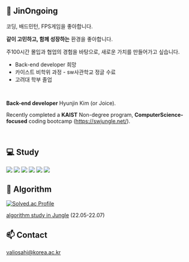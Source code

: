 <!--![header](https://capsule-render.vercel.app/api?type=Waving&color=0:FFB7C8,100:FF6D90&height=150&section=header&text=Ongoing_hyunjin&fontSize=70&fontColor=FFFFFF)
![footer](https://capsule-render.vercel.app/api?section=footer&type=waving&color=e2e4e3&height=130)
-->

## 🤗 JinOngoing 

코딩, 배드민턴, FPS게임을 좋아합니다.

**같이 고민하고, 함께 성장하는** 환경을 좋아합니다.

주100시간 몰입과 협업의 경험을 바탕으로, 새로운 가치를 만들어가고 싶습니다. 

- Back-end developer 희망
- 카이스트 비학위 과정 - sw사관학교 정글 수료
- 고려대 학부 졸업

<br>

**Back-end developer** Hyunjin Kim (or Joice).

Recently completed a **KAIST** Non-degree program, **ComputerScience-focused** coding bootcamp (https://swjungle.net/).


<br>

## 💻 Study
  <div class="stack">
  <a href="#"><img src="https://img.shields.io/badge/Python-3766AB?style=flat&logo=Python&logoColor=white"/></a>
  <a href="#"><img src="https://img.shields.io/badge/JavaScript-F7DF1E?style=flat&logo=JavaScript&logoColor=black"/></a>
  <a href="#"><img src="https://img.shields.io/badge/CSS-1572B6?style=flat&logo=CSS3&logoColor=white"/></a>
  <a href="#"><img src="https://img.shields.io/badge/React-61DAFB?style=flat&logo=React&logoColor=white"/></a>
  <a href="#"><img src="https://img.shields.io/badge/Node.js-339933?style=flat&logo=node-dot-js&logoColor=white"/></a>
  <a href="#"><img src="https://img.shields.io/badge/Git-F05032?style=flat&logo=Git&logoColor=white"/></a>
	</div>

<!--
[![Hyunjin's GitHub stats](https://github-readme-stats.vercel.app/api?username=JJineu&theme=tokyonight&line_height=20)](https://github.com/JJineu/github-readme-stats)
[![Top Langs](https://github-readme-stats.vercel.app/api/top-langs/?username=JJineu&layout=compact&theme=tokyonight&langs_count=6)](https://github.com/JJineu/github-readme-stats)

##
[![Solved.ac Profile](http://mazassumnida.wtf/api/v2/generate_badge?boj=joicekim7)](https://solved.ac/joicekim7/)
-->


## 📖 Algorithm
[![Solved.ac Profile](http://mazassumnida.wtf/api/mini/generate_badge?boj=joicekim7)](https://solved.ac/joicekim7)

[algorithm study in Jungle](https://github.com/JJineu/AlgorithmStudy_Jungle.git) (22.05-22.07)

<!-- [알고리즘 스터디 with 자료구조](https://jinongoing.notion.site/Algorithm-474273f8d46c4bfbb233cf4c8a2ef33a) -->

## 📫 Contact
valiosahj@korea.ac.kr

<br>

